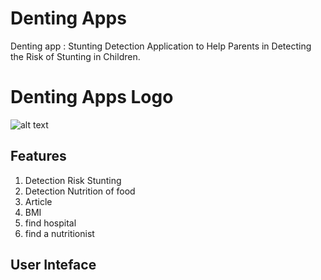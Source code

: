 # Denting Apps
Denting app : Stunting Detection Application to Help Parents in Detecting the Risk of Stunting in Children.
# Denting Apps Logo
![alt text](?raw=true)

## Features
1. Detection Risk Stunting
2. Detection Nutrition of food
3. Article
4. BMI
5. find hospital
6. find a nutritionist

## User Inteface
